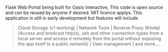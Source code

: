 Flask Web Portal being built for Oasis Interactive, This code is open source and can be reused by anyone if desired. MIT licence applys. This application is still in early development but features will include


> Cloud Storage (v1 working) |
> Network Tools |
> Reverse Proxy (Kinda) (Access and brodcast http(s), ssh and other connection types from a local server and access it remotely from the portal without exposing the app itself to a public network) |
> User management |
> and more....
